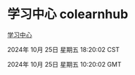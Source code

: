 # 学习中心 colearnhub
[学习中心](http://219.139.199.238:56308/colearnhub/)

2024年 10月 25日 星期五 18:20:02 CST

2024年 10月 25日 星期五 10:20:02 GMT
